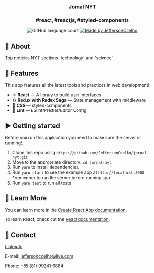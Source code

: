 
<h3 align="center">
 Jornal NYT
</h3>

<h3 align="center">
 #react, #reactjs, #styled-components
</h3>

<p align="center">
  <img alt="GitHub language count" src="https://img.shields.io/github/languages/count/cyberCris/trello-clone?color=%2304D361">

  <a href="https://github.com/JeffersonCoelho">
    <img alt="Made by JeffersonCoelho" src="https://img.shields.io/badge/made%20by-JeffersonCoelho-%2304D361">
  </a>
</p>

## :rocket: About

  Top noticies NYT sections 'technology' and 'science'

## :space_invader: Features

This app features all the latest tools and practices in web development!

- ⚛ **React** — A library to build user interfaces
- ♻ **Redux with Redux Saga** — State management with middleware
- 💅 **CSS** — styled-components
- 💖 **Lint** — ESlint/Prettier/Editor Config

## :arrow_forward: Getting started

Before you run this application you need to make sure the server is running!.

1. Clone this repo using `https://github.com/JeffersonCoelho/jornal-nyt.git`
2. Move to the appropriate directory: `cd jornal-nyt`.<br />
3. Run `yarn` to install dependencies.<br />
4. Run `yarn start` to see the example app at `http://localhost:3000`
*remember to run the server before running app
5. Run `yarn test` to run all tests

## :page_facing_up: Learn More

You can learn more in the [Create React App documentation](https://facebook.github.io/create-react-app/docs/getting-started).

To learn React, check out the [React documentation](https://reactjs.org/).

## :iphone: Contact

[LinkedIn](https://www.linkedin.com/in/jefferson-coelho-da-silva-587835148/)

E-mail: jeffersoncoelho@live.com

Phone: +55 (81) 99241-6884
